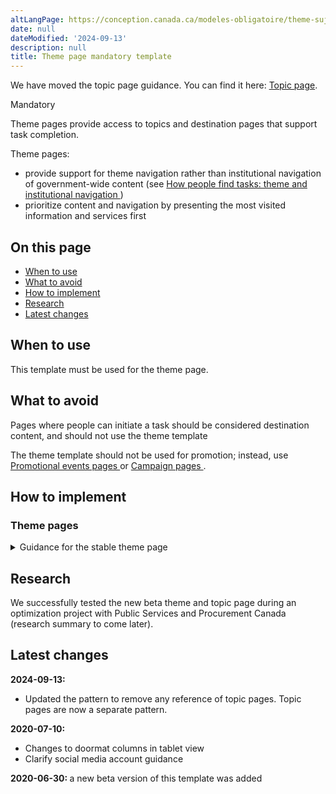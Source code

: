 ```yaml
---
altLangPage: https://conception.canada.ca/modeles-obligatoire/theme-sujet.html
date: null
dateModified: '2024-09-13'
description: null
title: Theme page mandatory template
---
```


<p>We have moved the topic page guidance. You can find it here: <a href="topic.html">Topic page</a>.</p>



<p>
 <span class="label label-danger">
  Mandatory
 </span>
</p>

<p>
 Theme pages provide access to topics and destination pages that support task completion.
</p>

<p>
 Theme pages:
</p>

<ul>
 <li>
  provide support for theme navigation rather than institutional navigation of government-wide content (see
  <a href="{{ site.url }}/specifications/information-findability/organizing-content.html#toc1">
   How people find tasks: theme and institutional navigation
  </a>
  )
 </li>
 <li>
  prioritize content and navigation by presenting the most visited information and services first
 </li>
</ul>

<section>
 <h2>
  On this page
 </h2>
 <ul>
  <li>
   <a href="#use">
    When to use
   </a>
  </li>
  <li>
   <a href="#avoid">
    What to avoid
   </a>
  </li>
  <li>
   <a href="#specifications">
    How to implement
   </a>
  </li>
  <li>
   <a href="#research">
    Research
   </a>
  </li>
  <li>
   <a href="#changes">
    Latest changes
   </a>
  </li>
 </ul>
</section>

<section>
 <h2 id="use">
  When to use
 </h2>
 <p>
  This template must be used for the theme page.
 </p>
</section>

<section>
 <h2 id="avoid">
  What to avoid
 </h2>
 <p>
  Pages where people can initiate a task should be considered destination content, and should not use the theme template
 </p>
 <p>
  The theme template should not be used for promotion; instead, use
  <a href="../recommended-templates/promotional-events-pages.html">
   Promotional events pages
  </a>
  or
  <a href="../recommended-templates/campaign-pages.html">
   Campaign pages
  </a>
  .
 </p>
</section>

<section>
 <h2 id="specifications">
  How to implement
 </h2>
</section>


<div class="clearfix">
</div>

<section>
 <h3>
  Theme pages
 </h3>

 <details>
  <summary>
   Guidance for the stable theme page
  </summary>
  <div class="btn-group mrgn-bttm-sm">
   <button class="btn btn-default wb-toggle" data-toggle='{"selector": "details", "parent": "#template-elements-1", "type": "on"}' type="button">
    Expand All
   </button>
   <button class="btn btn-default wb-toggle" data-toggle='{"selector": "details", "parent": "#template-elements-1", "type": "off"}' type="button">
    Collapse All
   </button>
  </div>
  <div class="row">
   <div class="col-lg-6 pull-right">
    <figure class="mrgn-bttm-lg">
     <figcaption class="text-center">
      <b>
       Theme page template
      </b>
     </figcaption>
     <img alt="Template of theme page showing sections that make up its structure. Read top to bottom and left to right. Specifications detailed below." class="full-width" src="../images/theme-page-en.jpg"/>
    </figure>
   </div>
   <div class="col-lg-6 pull-left">
    <div id="template-elements-1">
     <section>
      <h3>
       1: Theme title
      </h3>
      <p>
       <span class="label label-danger">
        Mandatory
       </span>
      </p>
      <p>
       Describes the theme and page content
      </p>
      <ul class="list-unstyled">
       <li id="element1-1">
        <details class="mrgn-bttm-sm">
         <summary class="wb-toggle" data-toggle='{"print":"on"}'>
          <strong>
           Presentation
          </strong>
         </summary>
         <ul>
          <li>
           theme title must be a unique H1
          </li>
          <li>
           must be the first component on the page
          </li>
         </ul>
        </details>
       </li>
      </ul>
     </section>
     <section>
      <h3>
       2: Theme introductory paragraph
      </h3>
      <p>
       <span class="label label-danger">
        Mandatory
       </span>
      </p>
      <p>
       Describes the top tasks and topics that can be accessed on this page
      </p>
      <ul class="list-unstyled">
       <li id="element1-2a">
        <details class="mrgn-bttm-sm">
         <summary class="wb-toggle" data-toggle='{"print":"on"}'>
          <strong>
           Content
          </strong>
         </summary>
         <ul>
          <li>
           provides an overview of all top tasks that can be accomplished on the given theme
          </li>
          <li>
           keep the text short and concise
          </li>
          <li>
           written for a grade 6-8 reading level
          </li>
         </ul>
        </details>
       </li>
       <li id="element1-2b">
        <details class="mrgn-bttm-sm">
         <summary class="wb-toggle" data-toggle='{"print":"on"}'>
          <strong>
           Presentation
          </strong>
         </summary>
         <ul>
          <li>
           appears below the theme title
          </li>
          <li>
           appears to the left of the theme carousel
          </li>
         </ul>
        </details>
       </li>
      </ul>
     </section>
     <section>
      <h3>
       3: Theme carousel
      </h3>
      <p>
       <span class="label label-info">
        Optional
       </span>
      </p>
      <p>
       Features theme-specific top tasks and topic information that is timely and relevant
      </p>
      <ul class="list-unstyled">
       <li id="element1-3a">
        <details class="mrgn-bttm-sm">
         <summary class="wb-toggle" data-toggle='{"print":"on"}'>
          <strong>
           Content
          </strong>
         </summary>
         <ul>
          <li>
           use the
           <a href="../common-design-patterns/carousels.html">
            Carousels
           </a>
           pattern
          </li>
         </ul>
        </details>
       </li>
       <li id="element1-3b">
        <details class="mrgn-bttm-sm">
         <summary class="wb-toggle" data-toggle='{"print":"on"}'>
          <strong>
           Presentation
          </strong>
         </summary>
         <ul>
          <li>
           appears at the top of the page
          </li>
          <li>
           appears to the right of the theme introductory paragraph
          </li>
         </ul>
        </details>
       </li>
      </ul>
     </section>
     <section>
      <h3>
       4: Theme social media channels
      </h3>
      <p>
       <span class="label label-warning">
        Conditional
       </span>
      </p>
      <p>
       Features theme-specific social media channels
      </p>
      <ul class="list-unstyled">
       <li id="element1-4a">
        <details class="mrgn-bttm-sm">
         <summary class="wb-toggle" data-toggle='{"print":"on"}'>
          <strong>
           Content
          </strong>
         </summary>
         <ul>
          <li>
           this component is mandatory when there is 1 or more theme related social media channels that exist
          </li>
          <li>
           use the
           <a href="../common-design-patterns/social-media-channels.html">
            Social media channels block (follow block)
           </a>
           pattern
          </li>
         </ul>
        </details>
       </li>
       <li id="element1-4b">
        <details class="mrgn-bttm-sm">
         <summary class="wb-toggle" data-toggle='{"print":"on"}'>
          <strong>
           Presentation
          </strong>
         </summary>
         <ul>
          <li>
           appears below the theme introductory paragraph
          </li>
         </ul>
        </details>
       </li>
      </ul>
     </section>
     <section>
      <h3>
       5: Services and information
      </h3>
      <p>
       <span class="label label-danger">
        Mandatory
       </span>
      </p>
      <p>
       Features theme-specific topics
      </p>
      <ul class="list-unstyled">
       <li id="element1-5a">
        <details class="mrgn-bttm-sm">
         <summary class="wb-toggle" data-toggle='{"print":"on"}'>
          <strong>
           Content
          </strong>
         </summary>
         <ul>
          <li>
           use the
           <a href="../common-design-patterns/services-information.html">
            Services and information
           </a>
           pattern
          </li>
         </ul>
        </details>
       </li>
       <li id="element1-5b">
        <details class="mrgn-bttm-sm">
         <summary class="wb-toggle" data-toggle='{"print":"on"}'>
          <strong>
           Presentation
          </strong>
         </summary>
         <ul>
          <li>
           appears below the theme social media channels and to the left of “Most requested”
          </li>
          <li>
           heading is labelled “Services and information”
          </li>
         </ul>
        </details>
       </li>
      </ul>
     </section>
     <section>
      <h3>
       6: Most requested
      </h3>
      <p>
       <span class="label label-danger">
        Mandatory
       </span>
      </p>
      <p>
       Features theme-specific top tasks
      </p>
      <ul class="list-unstyled">
       <li id="element1-6a">
        <details class="mrgn-bttm-sm">
         <summary class="wb-toggle" data-toggle='{"print":"on"}'>
          <strong>
           Content
          </strong>
         </summary>
         <ul>
          <li>
           use the
           <a href="../common-design-patterns/most-requested.html">
            Most requested
           </a>
           pattern
          </li>
         </ul>
        </details>
       </li>
       <li id="element1-6b">
        <details class="mrgn-bttm-sm">
         <summary class="wb-toggle" data-toggle='{"print":"on"}'>
          <strong>
           Presentation
          </strong>
         </summary>
         <ul>
          <li>
           appears to the right of “Services and information”
          </li>
          <li>
           heading is labelled “Most requested”
          </li>
         </ul>
        </details>
       </li>
      </ul>
     </section>
     <section>
      <h3>
       7: More information for
      </h3>
      <p>
       <span class="label label-warning">
        Conditional
       </span>
      </p>
      <p>
       Links to related government-wide audience information
      </p>
      <ul class="list-unstyled">
       <li id="element1-7a">
        <details class="mrgn-bttm-sm">
         <summary class="wb-toggle" data-toggle='{"print":"on"}'>
          <strong>
           Content
          </strong>
         </summary>
         <ul>
          <li>
           this component is mandatory when there is 1 or more theme-related government-wide audience page or audience topic page that exist
          </li>
          <li>
           use the
           <a href="../common-design-patterns/more-information.html">
            More information for
           </a>
           pattern
          </li>
         </ul>
        </details>
       </li>
       <li id="element1-7b">
        <details class="mrgn-bttm-sm">
         <summary class="wb-toggle" data-toggle='{"print":"on"}'>
          <strong>
           Presentation
          </strong>
         </summary>
         <ul>
          <li>
           appears below “Most requested”
          </li>
          <li>
           heading is labelled “More information for”
          </li>
         </ul>
        </details>
       </li>
      </ul>
     </section>
     <section>
      <h3>
       8: Theme features
      </h3>
      <p>
       <span class="label label-danger">
        Mandatory
       </span>
      </p>
      <p>
       Promotes theme-specific current activities being led by departments and agencies across the
       <abbr title="Government of Canada">
        GC
       </abbr>
      </p>
      <ul class="list-unstyled">
       <li id="element1-8a">
        <details class="mrgn-bttm-sm">
         <summary class="wb-toggle" data-toggle='{"print":"on"}'>
          <strong>
           Content
          </strong>
         </summary>
         <ul>
          <li>
           use the
           <a href="../common-design-patterns/feature-tiles.html">
            Context-specific features
           </a>
           pattern
          </li>
         </ul>
        </details>
       </li>
       <li id="element1-9b">
        <details class="mrgn-bttm-sm">
         <summary class="wb-toggle" data-toggle='{"print":"on"}'>
          <strong>
           Presentation
          </strong>
         </summary>
         <ul>
          <li>
           appears below “Services and information”
          </li>
         </ul>
        </details>
       </li>
      </ul>
     </section>
    </div>
   </div>
  </div>
  <h2 id="navigation">
   User navigation
  </h2>
  <p>
   Canada.ca is organized around 15 themes, based on an analysis of top tasks (most requested information and services) across the Government of Canada.
  </p>
  <p>
   While the themes emphasize top tasks related to information and service delivery, they also provide a window into activities of  the Government of Canada that are undertaken to support programs and services (for  example,  research, consultation, policy development).
  </p>
  <figure class="mrgn-bttm-lg">
   <figcaption class="text-center">
    <b>
     User navigation diagram
    </b>
   </figcaption>
   <img alt="Diagram of how to navigate to theme pages on Canada.ca. Text version below:" class="img-responsive center-block" src="https://www.canada.ca/content/dam/tbs-sct/images/government-communications/canada-content-style-guide/theme-pages-ia-eng.png"/>
   <details>
    <summary class="wb-toggle" data-toggle='{"print":"on"}'>
     Text version
    </summary>
    <p>
     Theme pages can be accessed from the Canada.ca home page.
    </p>
   </details>
  </figure>
 </details>
</section>

<h2 id="research">
 Research
</h2>

<p>
 We successfully tested the new beta theme and topic page during an optimization project with Public Services and Procurement Canada (research summary to come later).
</p>

<section>
 <h2 id="changes">
  Latest changes
 </h2>
 <p>
 <strong>
   2024-09-13:
  </strong>
 </p>
 <ul>
  <li>
   Updated the pattern to remove any reference of topic pages. Topic pages are now a separate pattern. 
  </li>
 </ul>
 <p>
  <strong>
   2020-07-10:
  </strong>
 </p>
 <ul>
  <li>
   Changes to doormat columns in tablet view
  </li>
  <li>
   Clarify social media account guidance
  </li>
 </ul>
 <p>
  <strong>
   2020-06-30:
  </strong>
  a new beta version of this template was added
 </p>
</section>
